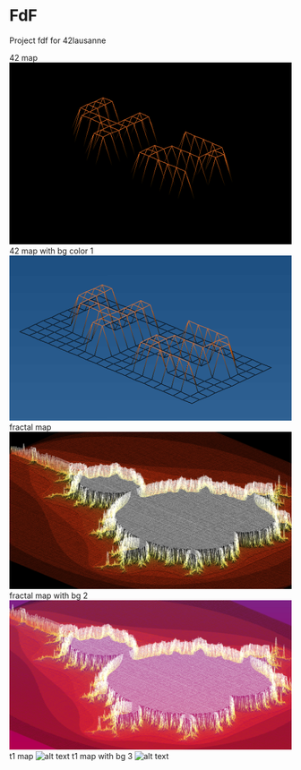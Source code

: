 # FdF
Project fdf for 42lausanne

42 map
![alt text](https://github.com/JeyDot-dev/FdF/blob/main/screenshots/42_01.png)
42 map with bg color 1
![alt text](https://github.com/JeyDot-dev/FdF/blob/main/screenshots/42_02.png)
fractal map
![alt text](https://github.com/JeyDot-dev/FdF/blob/main/screenshots/fractal_01.png)
fractal map with bg 2
![alt text](https://github.com/JeyDot-dev/FdF/blob/main/screenshots/fractal_02.png)
t1 map
![alt text](https://github.com/JeyDot-dev/FdF/blob/main/screenshots/mountain_01.png)
t1 map with bg 3
![alt text](https://github.com/JeyDot-dev/FdF/blob/main/screenshots/mountain_02.png)
